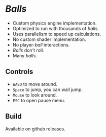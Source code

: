 # _Balls_

- Custom physics engine implementation.
- Optimized to run with thousands of _balls_.
- Uses parallelism to speed up calculations.
- No custom shader implementation.
- No player-_ball_ interactions.
- _Balls_ don't roll.
- Many _balls_.

## Controls

- `WASD` to move around.
- `Space` to jump, you can wall jump.
- `Mouse` to look around.
- `ESC` to open pause menu.

## Build

Available on github releases.
